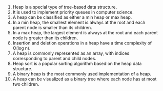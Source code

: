 

1. Heap is a special type of tree-based data structure.
2. It is used to implement priority queues in computer science.
3. A heap can be classified as either a min heap or max heap.
4. In a min heap, the smallest element is always at the root and each parent node is smaller than its children.
5. In a max heap, the largest element is always at the root and each parent node is greater than its children.
6. Insertion and deletion operations in a heap have a time complexity of O(log n).
7. A heap is commonly represented as an array, with indices corresponding to parent and child nodes.
8. Heap sort is a popular sorting algorithm based on the heap data structure.
9. A binary heap is the most commonly used implementation of a heap.
10. A heap can be visualized as a binary tree where each node has at most two children.